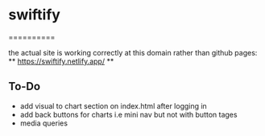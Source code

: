 # swiftify
==========




the actual site is working correctly at this domain rather than github pages: ** https://swiftify.netlify.app/ **


## To-Do 
* add visual to chart section on index.html after logging in 
* add back buttons for charts i.e mini nav but not with button tages 
* media queries 




